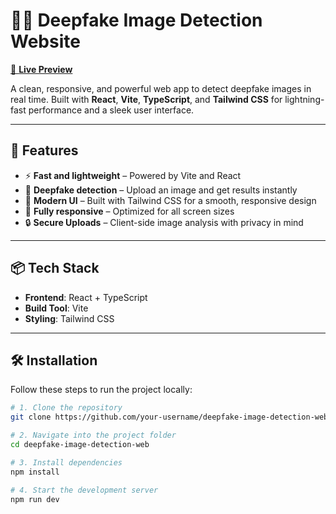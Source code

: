 # 🕵️‍♂️ Deepfake Image Detection Website

[🔗 **Live Preview**](https://deep-fake-image-detection-web.vercel.app/)

A clean, responsive, and powerful web app to detect deepfake images in real time. Built with **React**, **Vite**, **TypeScript**, and **Tailwind CSS** for lightning-fast performance and a sleek user interface.

---

## 🚀 Features

- ⚡ **Fast and lightweight** – Powered by Vite and React
- 🧠 **Deepfake detection** – Upload an image and get results instantly
- 🎨 **Modern UI** – Built with Tailwind CSS for a smooth, responsive design
- 📱 **Fully responsive** – Optimized for all screen sizes
- 🔒 **Secure Uploads** – Client-side image analysis with privacy in mind

---

## 📦 Tech Stack

- **Frontend**: React + TypeScript
- **Build Tool**: Vite
- **Styling**: Tailwind CSS

---

## 🛠️ Installation

Follow these steps to run the project locally:

```bash
# 1. Clone the repository
git clone https://github.com/your-username/deepfake-image-detection-web.git

# 2. Navigate into the project folder
cd deepfake-image-detection-web

# 3. Install dependencies
npm install

# 4. Start the development server
npm run dev
